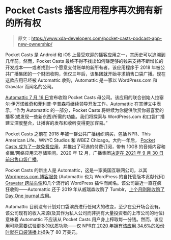 # Pocket Casts 播客应用程序再次拥有新的所有权

> 原文：<https://www.xda-developers.com/pocket-casts-podcast-app-new-ownership/>

Pocket Casts 是 Android 和 iOS 上最受欢迎的播客应用之一，其历史可以追溯到几年前。然而，Pocket Casts 最终不得不找出如何赚足够的钱来支持不断增长的开发成本——或者找到一个愿意支付账单的新所有者。该应用程序于 2018 年被公共广播集团的一个财团收购，但仅三年后，该集团就开始寻求销售口袋广播。现在这款应用已经被 Automattic 收购，Automattic 是一家以 WordPress.com 和 Gravatar 而闻名的公司。

[Automattic 7 月 16 日](https://wordpress.com/blog/2021/07/16/popular-podcast-app-pocket-casts-joins-automattic/)宣布收购 Pocket Casts 母公司。该应用的联合创始人拉塞尔·伊万诺维奇和菲利普·辛普森将继续领导开发工作。Automattic 在其博文中表示，“作为 Automattic 的一部分，Pocket Casts 将继续为你提供欣赏你最喜爱的播客(或发现一些新东西)所需的功能。我们将探索与 WordPress.com 和口袋广播建立深度整合，让播客的发布和收听变得更加容易。”

Pocket Casts 之前在 2018 年被一群公共广播组织购买，包括 NPR、This American Life、WNYC Studios 和 WBEZ Chicago。大约一年后， [Pocket Casts 成为了一款免费应用](https://www.xda-developers.com/pocket-casts-makes-its-android-podcasts-app-free-to-download/)，并推出了可选的付费订阅，带有 10GB 的音频内容和桌面/网络应用云存储空间。2020 年 12 月，广播集团[决定在 2021 年 9 月 30 日前出售口袋广播](https://current.org/2021/01/public-media-owners-agree-to-sell-pocket-casts-podcast-platform/)。

Pocket Casts 的新主人是 Automattic，这是一家美国互联网公司，以其[Wordpress.com 博客服务](https://wordpress.com/) (Automattic 也为 WordPress 的自托管版本贡献代码) [Gravatar 跨站头像](https://gravatar.com)和几个流行的 WordPress 插件而闻名。该公司最近一直在疯狂收购——Automattic 还于 2019 年从威瑞森收购了 Tumblr，[上个月刚刚收购了 Day One journal 应用](https://dayoneapp.com/blog/day-one-at-automattic)。

Automattic 目前没有计划对口袋演员进行任何大的改变，至少在公开场合没有。该公司现有的收入来源(及其作为私人公司而非拥有大量投资者的上市公司的地位)意味着 Automattic 不应该从 Pocket Casts 用户身上榨取每一分钱。然而，该应用可能需要试验更多的优质功能——仅 NPR[在 2020 年拥有该应用 34.6%的股份时就在口袋演播](https://current.org/2021/01/public-media-owners-agree-to-sell-pocket-casts-podcast-platform/)上损失了 80 万美元。